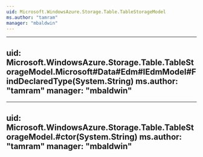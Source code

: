 ```yaml
---
uid: Microsoft.WindowsAzure.Storage.Table.TableStorageModel
ms.author: "tamram"
manager: "mbaldwin"
---
```


---
uid: Microsoft.WindowsAzure.Storage.Table.TableStorageModel.Microsoft#Data#Edm#IEdmModel#FindDeclaredType(System.String)
ms.author: "tamram"
manager: "mbaldwin"
---

---
uid: Microsoft.WindowsAzure.Storage.Table.TableStorageModel.#ctor(System.String)
ms.author: "tamram"
manager: "mbaldwin"
---
